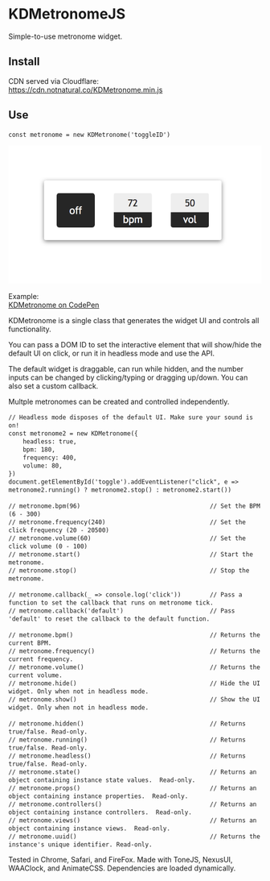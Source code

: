 # KDMetronomeJS
 Simple-to-use metronome widget.

## Install
CDN served via Cloudflare:  
https://cdn.notnatural.co/KDMetronome.min.js

## Use
```
const metronome = new KDMetronome('toggleID')
```

![](https://raw.githubusercontent.com/justKD/KDMetronomeJS/master/readme-screenshot.png)

Example:  
[KDMetronome on CodePen](https://codepen.io/justKD/pen/MWWYQBr)

KDMetronome is a single class that generates the widget UI and controls all functionality. 

You can pass a DOM ID to set the interactive element that will show/hide the default UI on click, or run it in headless mode and use the API.  

The default widget is draggable, can run while hidden, and the number inputs can be changed by clicking/typing or dragging up/down. You can also set a custom callback.

Multple metronomes can be created and controlled independently.

```
// Headless mode disposes of the default UI. Make sure your sound is on!
const metronome2 = new KDMetronome({
    headless: true,
    bpm: 180,
    frequency: 400,
    volume: 80,
})
document.getElementById('toggle').addEventListener("click", e => metronome2.running() ? metronome2.stop() : metronome2.start())

// metronome.bpm(96)                                    // Set the BPM (6 - 300)
// metronome.frequency(240)                             // Set the click frequency (20 - 20500)
// metronome.volume(60)                                 // Set the click volume (0 - 100)
// metronome.start()                                    // Start the metronome.
// metronome.stop()                                     // Stop the metronome.

// metronome.callback(_ => console.log('click'))        // Pass a function to set the callback that runs on metronome tick.
// metronome.callback('default')                        // Pass 'default' to reset the callback to the default function.

// metronome.bpm()                                      // Returns the current BPM.
// metronome.frequency()                                // Returns the current frequency.
// metronome.volume()                                   // Returns the current volume.
// metronome.hide()                                     // Hide the UI widget. Only when not in headless mode.
// metronome.show()                                     // Show the UI widget. Only when not in headless mode.

// metronome.hidden()                                   // Returns true/false. Read-only.
// metronome.running()                                  // Returns true/false. Read-only.
// metronome.headless()                                 // Returns true/false. Read-only.
// metronome.state()                                    // Returns an object containing instance state values.  Read-only.
// metronome.props()                                    // Returns an object containing instance properties.  Read-only.
// metronome.controllers()                              // Returns an object containing instance controllers.  Read-only.
// metronome.views()                                    // Returns an object containing instance views.  Read-only.
// metronome.uuid()                                     // Returns the instance's unique identifier. Read-only.
```

Tested in Chrome, Safari, and FireFox. Made with ToneJS, NexusUI, WAAClock, and AnimateCSS. Dependencies are loaded dynamically.
